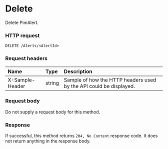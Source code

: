 # Delete

Delete PimAlert.
### HTTP request
```http
DELETE /Alerts/<AlertId>

```
### Request headers
| Name       | Type | Description|
|:---------------|:--------|:----------|
| X-Sample-Header  | string  | Sample of how the HTTP headers used by the API could be displayed.|

### Request body
Do not supply a request body for this method.


### Response
If successful, this method returns `204, No Content` response code. It does not return anything in the response body.


<!-- uuid: 0f92a9f1-9fc2-4fee-bbcf-5fbdbe9bfec6
2015-10-09 15:58:17 UTC -->